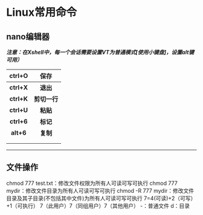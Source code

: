 # Linux常用命令

## nano编辑器

***注意：在Xshell中，每一个会话需要设置VT为普通模式[使用小键盘]，设置alt键可用）***

|   ctrl+O   |     保存     |
| :--------: | :----------: |
| **ctrl+X** |   **退出**   |
| **ctrl+K** | **剪切一行** |
| **ctrl+U** |   **粘贴**   |
| **ctrl+6** |   **标记**   |
| **alt+6**  |   **复制**   |
|            |              |
|            |              |

***

## 文件操作

chmod 777 test.txt：修改文件权限为所有人可读可写可执行
		chmod 777 mydir：修改文件目录为所有人可读可写可执行
		chmod -R 777 mydir：修改文件目录及其子目录(不包括其中文件)为所有人可读可写可执行
		7=4(可读)+2（可写）+1（可执行）
		7（此用户）7（同组用户）7（其他用户）
		-：普通文件
		d：目录
